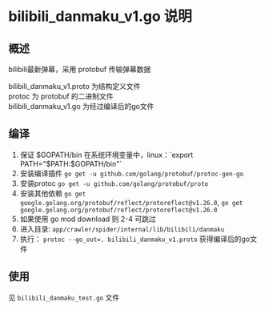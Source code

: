 # bilibili_danmaku_v1.go 说明

## 概述
bilibili最新弹幕，采用 protobuf 传输弹幕数据  

bilibili_danmaku_v1.proto 为结构定义文件  
protoc 为 protobuf 的二进制文件  
bilibili_danmaku_v1.go 为经过编译后的go文件  


## 编译
1. 保证 $GOPATH/bin 在系统环境变量中，linux：`export PATH="$PATH:$GOPATH/bin"`  
2. 安装编译插件 `go get -u github.com/golang/protobuf/protoc-gen-go`
3. 安装protoc `go get -u github.com/golang/protobuf/proto`
4. 安装其他依赖 `go get google.golang.org/protobuf/reflect/protoreflect@v1.26.0`, 
   `go get google.golang.org/protobuf/reflect/protoreflect@v1.26.0`
5. 如果使用 go mod download 则 2-4 可跳过
6. 进入目录: `app/crawler/spider/internal/lib/bilibili/danmaku`
7. 执行： `protoc --go_out=. bilibili_danmaku_v1.proto` 获得编译后的go文件


## 使用 
见 `bilibili_danmaku_test.go` 文件